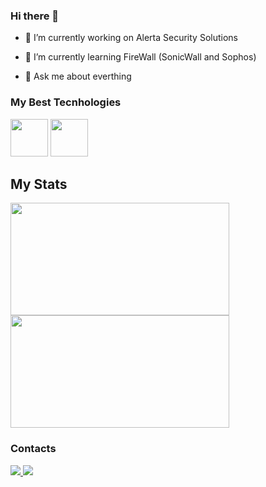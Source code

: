 ### Hi there 👋

- 🔭 I’m currently working on Alerta Security Solutions

- 🌱 I’m currently learning FireWall (SonicWall and Sophos)

- 💬 Ask me about everthing

### My Best Tecnhologies
<div>
  <img src="https://cdn.jsdelivr.net/gh/devicons/devicon/icons/python/python-original-wordmark.svg" width="60"/>
  <img src="https://cdn.jsdelivr.net/gh/devicons/devicon/icons/c/c-original.svg" width="60"/>
<div>

 ## My Stats

<div>
  <a href="https://github.com/Lipeera">
    <img height="180em" src="https://github-readme-stats.vercel.app/api/top-langs/?username=Lipeera&layout=compact&langs_count=7&theme=dark%22width=%22350%22/%3E" width="350"/>
    <img height="180em" src="https://github-readme-stats.vercel.app/api?username=Lipeera&show_icons=true&theme=dark&include_all_commits=true&count_private=true%22width=%22350%22/%3E" width="350"/>
  </a>
</div>

  ### Contacts
  
  <div>
  <a href="https://www.instagram.com/](https://www.instagram.com/filipe_lleandro/">
    <img src="https://img.shields.io/badge/Instagram-E4405F?style=for-the-badge&logo=instagram&logoColor=white%22/%3E"/>
  </a>
  <a href="https://www.linkedin.com/in/filipe-leandro-57b579221/">
    <img src="https://img.shields.io/badge/LinkedIn-0077B5?style=for-the-badge&logo=linkedin&logoColor=white%22/%3E"/>
  </a>
</div>

